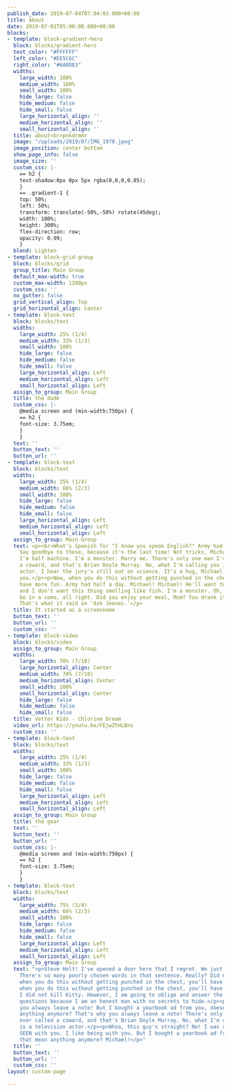 ```yaml
---
publish_date: 2019-07-04T07:04:03.000+00:00
title: About
date: 2019-07-01T05:00:00.000+00:00
blocks:
- template: block-gradient-hero
  block: blocks/gradient-hero
  text_color: "#FFFFFF"
  left_color: "#EE5C6C"
  right_color: "#6A0D83"
  widths:
    large_width: 100%
    medium_width: 100%
    small_width: 100%
    hide_large: false
    hide_medium: false
    hide_small: false
    large_horizontal_align: ''
    medium_horizontal_align: ''
    small_horizontal_align: ''
  title: about<br>pnkdrmmr
  image: "/uploads/2019/07/IMG_1970.jpeg"
  image_position: center bottom
  show_page_info: false
  image_size: ''
  custom_css: |-
    == h2 {
    text-shadow:0px 0px 5px rgba(0,0,0,0.85);
    }
    == .gradient-1 {
    top: 50%;
    left: 50%;
    transform: translate(-50%,-50%) rotate(45deg);
    width: 100%;
    height: 300%;
    flex-direction: row;
    opacity: 0.99;
    }
  blend: Lighten
- template: block-grid-group
  block: blocks/grid
  group_title: Main Group
  default_max-width: true
  custom_max-width: 1200px
  custom_css: ''
  no_gutter: false
  grid_vertical_align: Top
  grid_horizontal_align: Center
- template: block-text
  block: blocks/text
  widths:
    large_width: 25% (1/4)
    medium_width: 33% (1/3)
    small_width: 100%
    hide_large: false
    hide_medium: false
    hide_small: false
    large_horizontal_align: Left
    medium_horizontal_align: Left
    small_horizontal_align: Left
  assign_to_group: Main Group
  title: the dude
  custom_css: |-
    @media screen and (min-width:750px) {
    == h2 {
    font-size: 3.75em;
    }
    }
  text: ''
  button_text: ''
  button_url: ''
- template: block-text
  block: blocks/text
  widths:
    large_width: 25% (1/4)
    medium_width: 66% (2/3)
    small_width: 100%
    hide_large: false
    hide_medium: false
    hide_small: false
    large_horizontal_align: Left
    medium_horizontal_align: Left
    small_horizontal_align: Left
  assign_to_group: Main Group
  text: <p><br>What's Spanish for "I know you speak English?" Army had half a day.
    Say goodbye to these, because it's the last time! Not tricks, Michael, illusions.
    I'm half machine. I'm a monster. Marry me. There's only one man I've ever called
    a coward, and that's Brian Doyle Murray. No, what I'm calling you is a television
    actor. I hear the jury's still out on science. It's a hug, Michael. I'm hugging
    you.</p><p>Now, when you do this without getting punched in the chest, you'll
    have more fun. Army had half a day. Michael! Michael! He'll want to use your yacht,
    and I don't want this thing smelling like fish. I'm a monster. Oh, you're gonna
    be in a coma, all right. Did you enjoy your meal, Mom? You drank it fast enough.
    That's what it said on 'Ask Jeeves.'</p>
  title: It started as a screenname
  button_text: ''
  button_url: ''
  custom_css: ''
- template: block-video
  block: blocks/video
  assign_to_group: Main Group
  widths:
    large_width: 70% (7/10)
    large_horizontal_align: Center
    medium_width: 70% (7/10)
    medium_horizontal_align: Center
    small_width: 100%
    small_horizontal_align: Center
    hide_large: false
    hide_medium: false
    hide_small: false
  title: Vetter Kids - Chlorine Dream
  video_url: https://youtu.be/FEjwZtHLBns
  custom_css: ''
- template: block-text
  block: blocks/text
  widths:
    large_width: 25% (1/4)
    medium_width: 33% (1/3)
    small_width: 100%
    hide_large: false
    hide_medium: false
    hide_small: false
    large_horizontal_align: Left
    medium_horizontal_align: Left
    small_horizontal_align: Left
  assign_to_group: Main Group
  title: the gear
  text: ''
  button_text: ''
  button_url: ''
  custom_css: |-
    @media screen and (min-width:750px) {
    == h2 {
    font-size: 3.75em;
    }
    }
- template: block-text
  block: blocks/text
  widths:
    large_width: 75% (3/4)
    medium_width: 66% (2/3)
    small_width: 100%
    hide_large: false
    hide_medium: false
    hide_small: false
    large_horizontal_align: Left
    medium_horizontal_align: Left
    small_horizontal_align: Left
  assign_to_group: Main Group
  text: "<p>Steve Holt! I've opened a door here that I regret. We just call it a sausage.
    There's so many poorly chosen words in that sentence. Really? Did nothing cancel?</p><p>Now,
    when you do this without getting punched in the chest, you'll have more fun. Now,
    when you do this without getting punched in the chest, you'll have more fun. No,
    I did not kill Kitty. However, I am going to oblige and answer the nice officer's
    questions because I am an honest man with no secrets to hide.</p><p>That's why
    you always leave a note! But I bought a yearbook ad from you, doesn't that mean
    anything anymore? That's why you always leave a note! There's only one man I've
    ever called a coward, and that's Brian Doyle Murray. No, what I'm calling you
    is a television actor.</p><p>Whoa, this guy's straight? No! I was ashamed to be
    SEEN with you. I like being with you. But I bought a yearbook ad from you, doesn't
    that mean anything anymore? Michael!</p>"
  title: ''
  button_text: ''
  button_url: ''
  custom_css: ''
layout: custom-page

---
```

